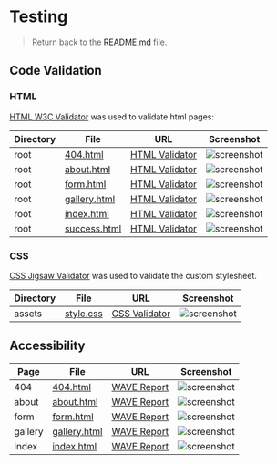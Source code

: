 # Testing

> Return back to the [README.md](README.md) file.

## Code Validation

### HTML

[HTML W3C Validator](https://validator.w3.org) was used to validate html pages:

| Directory | File | URL | Screenshot |
| --- | --- | --- | --- |
| root | [404.html](https://github.com/n4v1ds0n/custom-guitar-shop/blob/main/404.html) | [HTML Validator](https://validator.w3.org/nu/?doc=https://n4v1ds0n.github.io/custom-guitar-shop/404.html) | ![screenshot](docs/testing/html/404.png) |
| root | [about.html](https://github.com/n4v1ds0n/custom-guitar-shop/blob/main/about.html) | [HTML Validator](https://validator.w3.org/nu/?doc=https://n4v1ds0n.github.io/custom-guitar-shop/about.html) | ![screenshot](docs/testing/html/about.png) |
| root | [form.html](https://github.com/n4v1ds0n/custom-guitar-shop/blob/main/form.html) | [HTML Validator](https://validator.w3.org/nu/?doc=https://n4v1ds0n.github.io/custom-guitar-shop/form.html) | ![screenshot](docs/testing/html/form.png) |
| root | [gallery.html](https://github.com/n4v1ds0n/custom-guitar-shop/blob/main/gallery.html) | [HTML Validator](https://validator.w3.org/nu/?doc=https://n4v1ds0n.github.io/custom-guitar-shop/gallery.html) | ![screenshot](docs/testing/html/gallery.png) |
| root | [index.html](https://github.com/n4v1ds0n/custom-guitar-shop/blob/main/index.html) | [HTML Validator](https://validator.w3.org/nu/?doc=https://n4v1ds0n.github.io/custom-guitar-shop/index.html) | ![screenshot](docs/testing/html/index.png) |
| root | [success.html](https://github.com/n4v1ds0n/custom-guitar-shop/blob/main/success.html) | [HTML Validator](https://validator.w3.org/nu/?doc=https://n4v1ds0n.github.io/custom-guitar-shop/success.html) | ![screenshot](docs/testing/html/success.png) |


### CSS

[CSS Jigsaw Validator](https://jigsaw.w3.org/css-validator) was used to validate the custom stylesheet.

| Directory | File | URL | Screenshot |
| --- | --- | --- | --- |
| assets | [style.css](https://github.com/n4v1ds0n/custom-guitar-shop/blob/main/assets/css/style.css) | [CSS Validator](https://jigsaw.w3.org/css-validator/validator?uri=https://n4v1ds0n.github.io/custom-guitar-shop) | ![screenshot](docs/testing/css/style.png) |

## Accessibility

| Page | File | URL | Screenshot |
| --- | --- | --- | --- |
| 404 | [404.html](https://github.com/n4v1ds0n/custom-guitar-shop/blob/main/404.html)| [WAVE Report](https://wave.webaim.org/report#/https://n4v1ds0n.github.io/custom-guitar-shop/404)| ![screenshot](docs/testing/access/404.png) |
| about | [about.html](https://github.com/n4v1ds0n/custom-guitar-shop/blob/main/about.html)| [WAVE Report](https://wave.webaim.org/report#/https://n4v1ds0n.github.io/custom-guitar-shop/about.html)| ![screenshot](docs/testing/access/about.png) |
| form | [form.html](https://github.com/n4v1ds0n/custom-guitar-shop/blob/main/form.html)| [WAVE Report](https://wave.webaim.org/report#/https://n4v1ds0n.github.io/custom-guitar-shop/form.html)| ![screenshot](docs/testing/access/form.png) |
| gallery | [gallery.html](https://github.com/n4v1ds0n/custom-guitar-shop/blob/main/gallery.html)| [WAVE Report](https://wave.webaim.org/report#/https://n4v1ds0n.github.io/custom-guitar-shop/gallery.html)| ![screenshot](docs/testing/access/gallery.png) |
| index | [index.html](https://github.com/n4v1ds0n/custom-guitar-shop/blob/main/index.html)| [WAVE Report](https://wave.webaim.org/report#/https://n4v1ds0n.github.io/custom-guitar-shop/index.html)| ![screenshot](docs/testing/access/index.png) |
